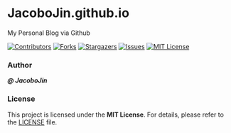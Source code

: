 # JacoboJin.github.io

My Personal Blog via Github

<!-- PROJECT SHIELDS -->

[![Contributors][contributors-shield]][contributors-url]
[![Forks][forks-shield]][forks-url]
[![Stargazers][stars-shield]][stars-url]
[![Issues][issues-shield]][issues-url]
[![MIT License][license-shield]][license-url]

<!-- PROJECT LOGO -->

### Author

_**@ JacoboJin**_

### License

This project is licensed under the **MIT License**. For details, please refer to the [LICENSE](https://github.com/JacoboJin/JacoboJin.github.io/blob/main/LICENSE) file.

<!-- links -->
[your-project-path]: JacoboJin/JacoboJin.github.io
[contributors-shield]: https://img.shields.io/github/contributors/JacoboJin/JacoboJin.github.io.svg?style=flat-square
[contributors-url]: https://github.com/JacoboJin/JacoboJin.github.io/graphs/contributors
[forks-shield]: https://img.shields.io/github/forks/JacoboJin/JacoboJin.github.io.svg?style=flat-square
[forks-url]: https://github.com/JacoboJin/JacoboJin.github.io/network/members
[stars-shield]: https://img.shields.io/github/stars/JacoboJin/JacoboJin.github.io.svg?style=flat-square
[stars-url]: https://github.com/JacoboJin/JacoboJin.github.io/stargazers
[issues-shield]: https://img.shields.io/github/issues/JacoboJin/JacoboJin.github.io.svg?style=flat-square
[issues-url]: https://img.shields.io/github/issues/JacoboJin/JacoboJin.github.io.svg
[license-shield]: https://img.shields.io/github/license/JacoboJin/JacoboJin.github.io.svg?style=flat-square
[license-url]: https://github.com/JacoboJin/PANXI-RV32Core/blob/main/LICENSE